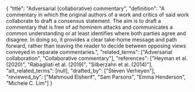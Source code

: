 {
    "title": "Adversarial (collaborative) commentary",
    "definition": "A commentary in which the original authors of a work and critics of said work collaborate to draft a consensus statement. The aim is to draft a commentary that is free of ad hominem attacks and communicates a common understanding or at least identifies where both parties agree and disagree. In doing so, it provides a clear take-home message and path forward, rather than leaving the reader to decide between opposing views conveyed in separate commentaries.",
    "related_terms": ["Adversarial collaboration", "Collaborative commentary"],
    "references": ["Heyman et al. (2020)", "Rabagliati et al. (2019)", "Silberzahn et al. (2014)"],
    "alt_related_terms": [null],
    "drafted_by": ["Steven Verheyen"],
    "reviewed_by": ["Mahmoud Elsherif", "Sam Parsons", "Emma Henderson", "Michele C. Lim"]
  }
